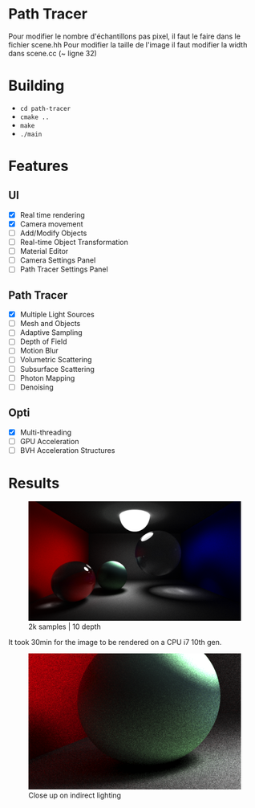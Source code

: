 # Path Tracer


Pour modifier le nombre d'échantillons pas pixel, il faut le faire dans le fichier scene.hh
Pour modifier la taille de l'image il faut modifier la width dans scene.cc (~ ligne 32)


# Building
- `cd path-tracer`
- `cmake ..`
- `make`
- `./main`

# Features

## UI
- [x] Real time rendering
- [x] Camera movement
- [ ] Add/Modify Objects
- [ ] Real-time Object Transformation
- [ ] Material Editor
- [ ] Camera Settings Panel
- [ ] Path Tracer Settings Panel
## Path Tracer
- [x] Multiple Light Sources
- [ ] Mesh and Objects
- [ ] Adaptive Sampling
- [ ] Depth of Field
- [ ] Motion Blur
- [ ] Volumetric Scattering
- [ ] Subsurface Scattering
- [ ] Photon Mapping
- [ ] Denoising
## Opti
- [x] Multi-threading
- [ ] GPU Acceleration
- [ ] BVH Acceleration Structures

# Results
<figure>
  <img
  src="https://github.com/Filmoo/Path-Tracer/blob/main/finalv2.png"
  alt="A beautiful path tracer rendered image (:">
  <figcaption>2k samples | 10 depth</figcaption>

</figure>
It took 30min for the image to be rendered on a CPU i7 10th gen.

<figure>
  <img
  src="https://github.com/Filmoo/Path-Tracer/blob/main/indrect1.png"
  alt="A beautiful path tracer rendered image (:">
  <figcaption>Close up on indirect lighting</figcaption>
</figure>

